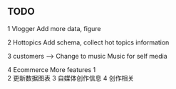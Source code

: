 ## TODO
1 Vlogger
Add more data, figure

2 Hottopics
Add schema, collect hot topics information

3 customers --> Change to music
Music for self media

4 Ecommerce 
More features
  1  
  2  更新数据图表
  3  自媒体创作信息
  4  创作相关